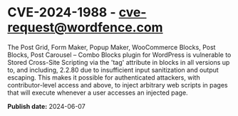 # CVE-2024-1988 - cve-request@wordfence.com

The Post Grid, Form Maker, Popup Maker, WooCommerce Blocks, Post Blocks, Post Carousel – Combo Blocks plugin for WordPress is vulnerable to Stored Cross-Site Scripting via the 'tag' attribute in blocks in all versions up to, and including, 2.2.80 due to insufficient input sanitization and output escaping. This makes it possible for authenticated attackers, with contributor-level access and above, to inject arbitrary web scripts in pages that will execute whenever a user accesses an injected page.

**Publish date:** 2024-06-07
